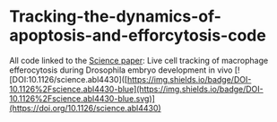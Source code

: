 # Tracking-the-dynamics-of-apoptosis-and-efforcytosis-code
All code linked to the [Science paper](https://www.science.org/doi/10.1126/science.abl4430): Live cell tracking of macrophage efferocytosis during Drosophila embryo development in vivo
[![DOI:10.1126/science.abl4430]([https://img.shields.io/badge/DOI-10.1126%2Fscience.abl4430-blue](https://img.shields.io/badge/DOI-10.1126%2Fscience.abl4430-blue.svg)](https://doi.org/10.1126/science.abl4430)
